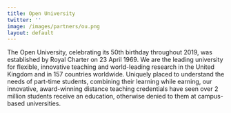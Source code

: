 ```yaml
---
title: Open University
twitter: ''
image: /images/partners/ou.png
layout: default
---
```

The Open University, celebrating its 50th birthday throughout 2019, was established
by Royal Charter on 23 April 1969.  We are the leading university for flexible,
innovative teaching and world-leading research in the United Kingdom and in 157
countries worldwide. Uniquely placed to understand the needs of part-time students,
combining their learning while earning, our innovative, award-winning distance
teaching credentials have seen over 2 million students receive an education,
otherwise denied to them at campus-based universities.
